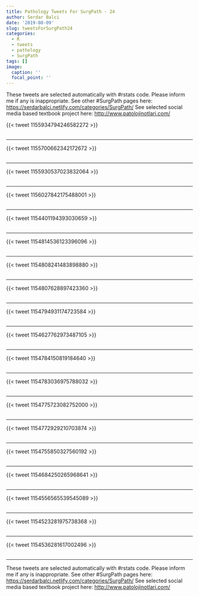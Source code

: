 ```yaml
---
title: Pathology Tweets For SurgPath - 24
author: Serdar Balci
date: '2019-08-09'
slug: tweetsForSurgPath24
categories:
  - R
  - tweets
  - pathology
  - SurgPath
tags: []
image:
  caption: ''
  focal_point: ''
---
```



These tweets are selected automatically with #rstats code. Please inform me if any is inappropriate.
See other #SurgPath pages here: https://serdarbalci.netlify.com/categories/SurgPath/ 
See selected social media based textbook project here: http://www.patolojinotlari.com/

{{< tweet 1155934794246582272 >}}
<br>
<br>
<hr>
{{< tweet 1155700662342172672 >}}
<br>
<br>
<hr>
{{< tweet 1155930537023832064 >}}
<br>
<br>
<hr>
{{< tweet 1156027842175488001 >}}
<br>
<br>
<hr>
{{< tweet 1154401194393030659 >}}
<br>
<br>
<hr>
{{< tweet 1154814536123396096 >}}
<br>
<br>
<hr>
{{< tweet 1154808241483898880 >}}
<br>
<br>
<hr>
{{< tweet 1154807628897423360 >}}
<br>
<br>
<hr>
{{< tweet 1154794931174723584 >}}
<br>
<br>
<hr>
{{< tweet 1154627762973487105 >}}
<br>
<br>
<hr>
{{< tweet 1154784150819184640 >}}
<br>
<br>
<hr>
{{< tweet 1154783036975788032 >}}
<br>
<br>
<hr>
{{< tweet 1154775723082752000 >}}
<br>
<br>
<hr>
{{< tweet 1154772929210703874 >}}
<br>
<br>
<hr>
{{< tweet 1154755850327560192 >}}
<br>
<br>
<hr>
{{< tweet 1154684250265968641 >}}
<br>
<br>
<hr>
{{< tweet 1154556565539545089 >}}
<br>
<br>
<hr>
{{< tweet 1154523281975738368 >}}
<br>
<br>
<hr>
{{< tweet 1154536281617002496 >}}
<br>
<br>
<hr>


These tweets are selected automatically with #rstats code. Please inform me if any is inappropriate.
See other #SurgPath pages here: https://serdarbalci.netlify.com/categories/SurgPath/ 
See selected social media based textbook project here: http://www.patolojinotlari.com/
